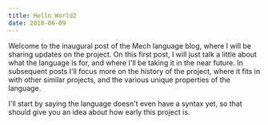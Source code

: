 ```yaml
---
title: Hello World2
date: 2018-06-09
---
```


Welcome to the inaugural post of the Mech language blog, where I will be sharing updates on the project. On this first post, I will just talk a little about what the language is for, and where I'll be taking it in the near future. In subsequent posts I'll focus more on the history of the project, where it fits in with other similar projects, and the various unique properties of the language.

I'll start by saying the language doesn't even have a syntax yet, so that should give you an idea about how early this project is.